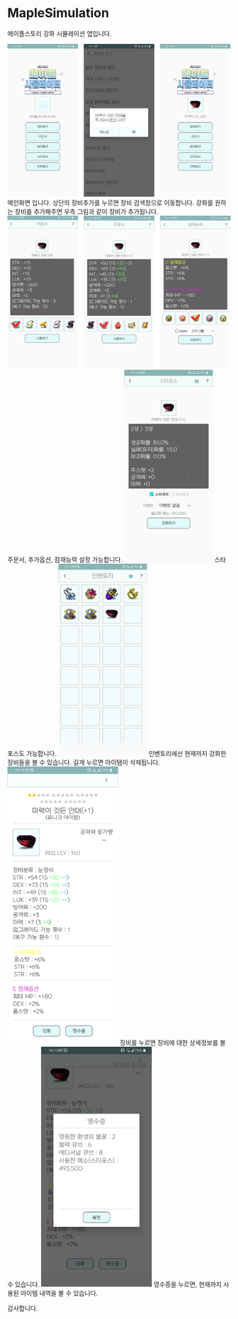 # MapleSimulation
메이플스토리 강화 시뮬레이션 앱입니다.

<img src="doc/1.image.png" width=700>
메인화면 입니다. 상단의 장비추가를 누르면 장비 검색창으로 이동합니다.  
강화를 원하는 장비를 추가해주면 우측 그림과 같이 장비가 추가됩니다.

<img src="doc/2.image.png" width=700>
주문서, 추가옵션, 잠재능력 설정 가능합니다.

<img src="doc/7.screenshot.png" width=200>
스타포스도 가능합니다.

<img src="doc/8.screenshot.png" width=200>
인벤토리에선 현재까지 강화한 장비들을 볼 수 있습니다. 길게 누르면 아이템이 삭제됩니다.

<img src="doc/9.screenshot.png" width=250>
장비를 누르면 장비에 대한 상세정보를 볼 수 있습니다.

<img src="doc/11.screenshot.png" width=250>
영수증을 누르면, 현재까지 사용된 아이템 내역을 볼 수 있습니다.

감사합니다.
